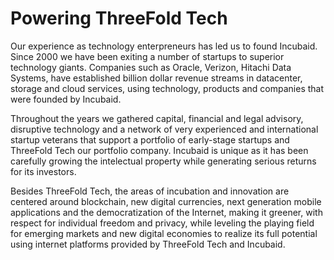 # Powering ThreeFold Tech
Our experience as technology enterpreneurs has led us to found Incubaid. Since 2000 we have been exiting a number of startups to superior technology giants. Companies such as Oracle, Verizon, Hitachi Data Systems, have established billion dollar revenue streams in datacenter, storage and cloud services, using technology, products and companies that were founded by Incubaid.

Throughout the years we gathered capital, financial and legal advisory, disruptive technology and a network of very experienced and international startup veterans that support a portfolio of early-stage startups and ThreeFold Tech our portfolio company. Incubaid is unique as it has been carefully growing the intelectual property while generating serious returns for its investors.

Besides ThreeFold Tech, the areas of incubation and innovation are centered around blockchain, new digital currencies, next generation mobile applications and the democratization of the Internet, making it greener, with respect for individual freedom and privacy, while leveling the playing field for emerging markets and new digital economies to realize its full potential using internet platforms provided by ThreeFold Tech and Incubaid.